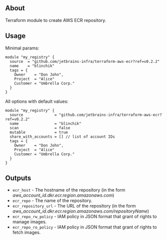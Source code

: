 ## About

Terraform module to create AWS ECR repository.

## Usage

Minimal params:
```hcl
module "my_registry" {
  source  = "github.com/jetbrains-infra/terraform-aws-ecr?ref=v0.2.2"
  name    = "blinchik"
  tags = {
    Owner    = "Don John",
    Project  = "Alice"
    Customer = "Umbrella Corp."
  }
}
```

All options with default values:
```hcl
module "my_registry" {
  source              = "github.com/jetbrains-infra/terraform-aws-ecr?ref=v0.2.2"
  name                = "blinchik"
  scan                = false
  mutable             = true
  share_with_accounts = [] // list of account IDs
  tags = {
    Owner    = "Don John",
    Project  = "Alice"
    Customer = "Umbrella Corp."
  }
}
```


## Outputs

* `ecr_host` - The hostname of the repository (in the form *aws_account_id.dkr.ecr.region.amazonaws.com*)
* `ecr_repo` - The name of the repository.
* `ecr_repository_url` - The URL of the repository (in the form *aws_account_id.dkr.ecr.region.amazonaws.com/repositoryName*)
* `ecr_repo_rw_policy` - IAM policy in JSON format that grant of rights to manage images.
* `ecr_repo_ro_policy` - IAM policy in JSON format that grant of rights to fetch images.
